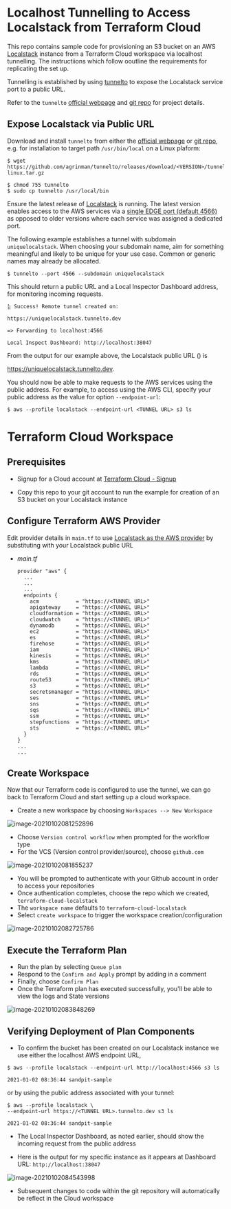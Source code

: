 # Localhost Tunnelling to Access Localstack from Terraform Cloud

This repo contains sample code for provisioning an S3 bucket on an AWS [Localstack](https://github.com/localstack/localstack) instance from a Terraform Cloud workspace via localhost tunnelling. The instructiions which follow ooutline the requirements for replicating the set up.

Tunnelling is established by using [tunnelto](https://tunnelto.dev/) to expose the Localstack service port to a public URL. 

Refer to the `tunnelto` [official webpage](https://tunnelto.dev/) and [git repo](https://github.com/agrinman/tunnelto) for project details.

## Expose Localstack via Public URL

Download and install `tunnelto` from either the [official webpage](https://tunnelto.dev/) or [git repo](https://github.com/agrinman/tunnelto), e.g. for installation to target path `/usr/bin/local` on a Linux plaform:

```
$ wget https://github.com/agrinman/tunnelto/releases/download/<VERSION>/tunnelto-linux.tar.gz

$ chmod 755 tunnelto
$ sudo cp tunnelto /usr/local/bin
```

Ensure the latest release of [Localstack](https://github.com/localstack/localstack#installing) is running. The latest version enables access to the AWS services via a [single EDGE port (default 4566)](https://github.com/localstack/localstack#configurations) as opposed to older versions where each service was assigned a dedicated port.

The following example establishes a tunnel with subdomain `uniquelocalstack`. When choosing your subdomain name, aim for something meaningful and likely to be unique for your use case. Common or generic names may already be allocated.

```
$ tunnelto --port 4566 --subdomain uniquelocalstack
```

This should return a public URL and a Local Inspector Dashboard address, for monitoring incoming requests.

```
⣷ Success! Remote tunnel created on: 

https://uniquelocalstack.tunnelto.dev

=> Forwarding to localhost:4566

Local Inspect Dashboard: http://localhost:38047
```

From the output for our example above, the Localstack public URL (<TUNNEL URL>) is 

https://uniquelocalstack.tunnelto.dev.

You should now be able to make requests to the AWS services using the public address. For example, to access using the AWS CLI, specify your public address as the value for option `--endpoint-url`:

```
$ aws --profile localstack --endpoint-url <TUNNEL URL> s3 ls
```

# Terraform Cloud Workspace

## Prerequisites

* Signup for a Cloud account at [Terraform Cloud - Signup](https://app.terraform.io/signup/account)

* Copy this repo to your git account to run the example for creation of an S3 bucket on your Localstack instance

## Configure Terraform AWS Provider

Edit provider details in `main.tf` to use [Localstack as the AWS provider](https://registry.terraform.io/providers/hashicorp/aws/latest/docs/guides/custom-service-endpoints#localstack) by substituting <TUNNEL URL> with your Localstack public URL

- *main.tf*

  ```
  provider "aws" {
    ...
    ...
    ...
    endpoints {
      acm            = "https://<TUNNEL URL>"
      apigateway     = "https://<TUNNEL URL>"
      cloudformation = "https://<TUNNEL URL>"
      cloudwatch     = "https://<TUNNEL URL>"
      dynamodb       = "https://<TUNNEL URL>"
      ec2            = "https://<TUNNEL URL>"
      es             = "https://<TUNNEL URL>"
      firehose       = "https://<TUNNEL URL>"
      iam            = "https://<TUNNEL URL>"
      kinesis        = "https://<TUNNEL URL>"
      kms            = "https://<TUNNEL URL>"
      lambda         = "https://<TUNNEL URL>"
      rds            = "https://<TUNNEL URL>"
      route53        = "https://<TUNNEL URL>"
      s3             = "https://<TUNNEL URL>"
      secretsmanager = "https://<TUNNEL URL>"
      ses            = "https://<TUNNEL URL>"
      sns            = "https://<TUNNEL URL>"
      sqs            = "https://<TUNNEL URL>"
      ssm            = "https://<TUNNEL URL>"
      stepfunctions  = "https://<TUNNEL URL>"
      sts            = "https://<TUNNEL URL>"
    }
  }
  ...
  ...
  ```



## Create Workspace

Now that our Terraform code is configured to use the tunnel, we can go back to Terraform Cloud and start setting up a cloud workspace.

* Create a new workspace by choosing `Workspaces --> New Workspace`

![image-20210102081252896](images/image-20210102081252896.png)

* Choose `Version control workflow` when prompted for the workflow type
* For the VCS (Version control provider/source), choose `github.com`

![image-20210102081855237](images/image-20210102081855237.png)

* You will be prompted to authenticate with your Github account in order to access your repositories
* Once authentication completes, choose the repo which we created, `terraform-cloud-localstack`
* The `workspace name` defaults to `terraform-cloud-localstack`
* Select `create workspace` to trigger the workspace creation/configuration

![image-20210102082725786](images/image-20210102082725786.png)

## Execute the Terraform Plan

* Run the plan by selecting `Queue plan`
* Respond to the `Confirm and Apply` prompt by adding in a comment
* Finally, choose `Confirm Plan`
* Once the Terraform plan has executed successfully, you'll be able to view the logs and State versions

![image-20210102083848269](images/image-20210102083848269.png)

## Verifying Deployment of Plan Components

* To confirm the bucket has been created on our Localstack instance we use either the localhost AWS endpoint URL,

```
$ aws --profile localstack --endpoint-url http://localhost:4566 s3 ls

2021-01-02 08:36:44 sandpit-sample
```

or by using the public address associated with your tunnel:

```
$ aws --profile localstack \
--endpoint-url https://<TUNNEL URL>.tunnelto.dev s3 ls

2021-01-02 08:36:44 sandpit-sample
```

* The  Local Inspector Dashboard, as noted earlier, should show the incoming request from the public address

* Here is the output for my specific instance as it appears at Dashboard URL: `http://localhost:38047`

![image-20210102084543998](images/image-20210102084543998.png)

* Subsequent changes to code within the git repository will automatically be reflect in the Cloud workspace